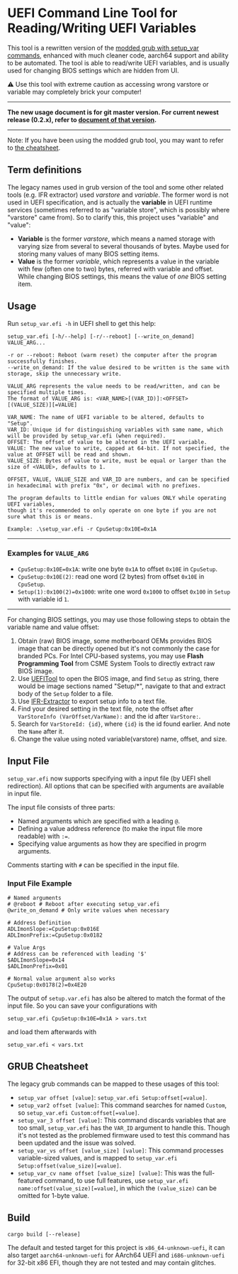 # UEFI Command Line Tool for Reading/Writing UEFI Variables
This tool is a rewritten version of the [modded grub with setup_var commands](https://github.com/datasone/grub-mod-setup_var), enhanced with much cleaner code, aarch64 support and ability to be automated. The tool is able to read/write UEFI variables, and is usually used for changing BIOS settings which are hidden from UI.

⚠ Use this tool with extreme caution as accessing wrong varstore or variable may completely brick your computer!

---
**The new usage document is for git master version. For current newest release (0.2.x), refer to [document of that version](https://github.com/datasone/setup_var.efi/blob/0.2.x/README.md).**

---
Note: If you have been using the modded grub tool, you may want to refer to [the cheatsheet](#grub-cheatsheet).

## Term definitions
The legacy names used in grub version of the tool and some other related tools (e.g. IFR extractor) used *varstore* and *variable*. The former word is not used in UEFI specification, and is actually the **variable** in UEFI runtime services (sometimes referred to as "variable store", which is possibly where "varstore" came from). So to clarify this, this project uses "variable" and "value":
- **Variable** is the former *varstore*, which means a named storage with varying size from several to several thousands of bytes. Maybe used for storing many values of many BIOS setting items.
- **Value** is the former *variable*, which represents a value in the variable with few (often one to two) bytes, referred with variable and offset. While changing BIOS settings, this means the value of *one* BIOS setting item.

## Usage
Run `setup_var.efi -h` in UEFI shell to get this help:
```
setup_var.efi [-h/--help] [-r/--reboot] [--write_on_demand] VALUE_ARG...

-r or --reboot: Reboot (warm reset) the computer after the program successfully finishes.
--write_on_demand: If the value desired to be written is the same with storage, skip the unnecessary write.

VALUE_ARG represents the value needs to be read/written, and can be specified multiple times.
The format of VALUE_ARG is: <VAR_NAME>[(VAR_ID)]:<OFFSET>[(VALUE_SIZE)][=VALUE]

VAR_NAME: The name of UEFI variable to be altered, defaults to "Setup".
VAR_ID: Unique id for distinguishing variables with same name, which will be provided by setup_var.efi (when required).
OFFSET: The offset of value to be altered in the UEFI variable.
VALUE: The new value to write, capped at 64-bit. If not specified, the value at OFFSET will be read and shown.
VALUE_SIZE: Bytes of value to write, must be equal or larger than the size of <VALUE>, defaults to 1.

OFFSET, VALUE, VALUE_SIZE and VAR_ID are numbers, and can be specified in hexadecimal with prefix "0x", or decimal with no prefixes.

The program defaults to little endian for values ONLY while operating UEFI variables,
though it's recommended to only operate on one byte if you are not sure what this is or means.

Example: .\setup_var.efi -r CpuSetup:0x10E=0x1A
```

---

### Examples for `VALUE_ARG`
- `CpuSetup:0x10E=0x1A`: write one byte `0x1A` to offset `0x10E` in `CpuSetup`.
- `CpuSetup:0x10E(2)`: read one word (2 bytes) from offset `0x10E` in `CpuSetup`.
- `Setup(1):0x100(2)=0x1000`: write one word `0x1000` to offset `0x100` in `Setup` with variable id `1`.

---

For changing BIOS settings, you may use those following steps to obtain the variable name and value offset:
1. Obtain (raw) BIOS image, some motherboard OEMs provides BIOS image that can be directly opened but it's not commonly the case for branded PCs. For Intel CPU-based systems, you may use **Flash Programming Tool** from CSME System Tools to directly extract raw BIOS image.
2. Use [UEFITool](https://github.com/LongSoft/UEFITool) to open the BIOS image, and find `Setup` as string, there would be image sections named "Setup/*", navigate to that and extract body of the `Setup` folder to a file.
3. Use [IFR-Extractor](https://github.com/LongSoft/Universal-IFR-Extractor) to export setup info to a text file.
4. Find your desired setting in the text file, note the offset after `VarStoreInfo (VarOffset/VarName):` and the id after `VarStore:`.
5. Search for `VarStoreId: {id}`, where `{id}` is the id found earlier. And note the `Name` after it.
6. Change the value using noted variable(varstore) name, offset, and size.

## Input File
`setup_var.efi` now supports specifying with a input file (by UEFI shell redirection). All options that can be specified with arguments are available in input file.

The input file consists of three parts:
- Named arguments which are specified with a leading `@`.
- Defining a value address reference (to make the input file more readable) with `:=`.
- Specifying value arguments as how they are specified in progrm arguments.

Comments starting with `#` can be specified in the input file.

### Input File Example
```
# Named arguments
# @reboot # Reboot after executing setup_var.efi
@write_on_demand # Only write values when necessary

# Address Definition
ADLImonSlope:=CpuSetup:0x016E
ADLImonPrefix:=CpuSetup:0x0182

# Value Args
# Address can be referenced with leading '$'
$ADLImonSlope=0x14
$ADLImonPrefix=0x01

# Normal value argument also works
CpuSetup:0x0178(2)=0x4E20
```

The output of `setup.var.efi` has also be altered to match the format of the input file. So you can save your configurations with
```shell
setup_var.efi CpuSetup:0x10E=0x1A > vars.txt
```
and load them afterwards with
```shell
setup_var.efi < vars.txt
```

## GRUB Cheatsheet
The legacy grub commands can be mapped to these usages of this tool:
- `setup_var offset [value]`: `setup_var.efi Setup:offset[=value]`.
- `setup_var2 offset [value]`: This command searches for named `Custom`, so `setup_var.efi Custom:offset[=value]`.
- `setup_var_3 offset [value]`: This command discards variables that are too small, `setup_var.efi` has the `VAR_ID` argument to handle this. Though it's not tested as the problemed firmware used to test this command has been updated and the issue was solved.
- `setup_var_vs offset [value_size] [value]`: This command processes variable-sized values, and is mapped to `setup_var.efi Setup:offset(value_size)[=value]`.
- `setup_var_cv name offset [value_size] [value]`: This was the full-featured command, to use full features, use `setup_var.efi name:offset(value_size)[=value]`, in which the `(value_size)` can be omitted for 1-byte value.

## Build
```shell
cargo build [--release]
```

The default and tested target for this project is `x86_64-unknown-uefi`, it can also target `aarch64-unknown-uefi` for AArch64 UEFI and `i686-unknown-uefi` for 32-bit x86 EFI, though they are not tested and may contain glitches.
